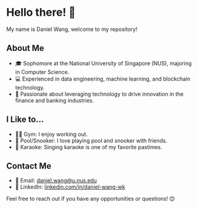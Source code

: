 # Hello there! 👋

My name is Daniel Wang, welcome to my repository!

## About Me

- 🎓 Sophomore at the National University of Singapore (NUS), majoring in Computer Science.
- 💻 Experienced in data engineering, machine learning, and blockchain technology.
- 🌱 Passionate about leveraging technology to drive innovation in the finance and banking industries.

## I Like to...
- 🏋️‍♂️ Gym: I enjoy working out.
- 🎱 Pool/Snooker: I love playing pool and snooker with friends.
- 🎤 Karaoke: Singing karaoke is one of my favorite pastimes.

## Contact Me

- 📧 Email: [daniel.wang@u.nus.edu](mailto:daniel.wang@u.nus.edu)
- 💼 LinkedIn: [linkedin.com/in/daniel-wang-wk](https://www.linkedin.com/in/daniel-wang-wk/)

Feel free to reach out if you have any opportunities or questions! 😊

